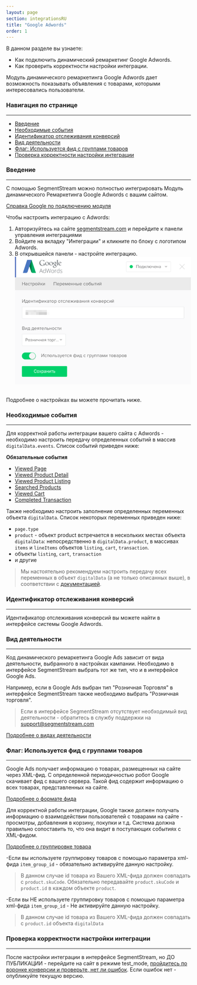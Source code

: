 ```yaml
---
layout: page
section: integrationsRU
title: "Google Adwords"
order: 1
---
```


В данном разделе вы узнаете:
* Как подключить динамический ремаркетинг Google Adwords.
* Как проверить корректности настройки интеграции.

Модуль динамического ремаркетинга Google Adwords дает возможность показывать объявления с товарами, которыми интересовались пользователи.

### Навигация по странице
------
<ul class="page-navigation">
  <li><a href="#0">Введение</a></li>
  <li><a href="#1">Необходимые события</a></li>
  <li><a href="#2">Идентификатор отслеживания конверсий</a></li>
  <li><a href="#2_1">Вид деятельности</a></li>
  <li><a href="#3">Флаг: Используется фид с группами товаров</a></li>
  <li><a href="#5">Проверка корректности настройки интеграции</a></li>
</ul>

### <a name="0"></a>Введение
------
С помощью SegmentStream можно полностью интегрировать Модуль динамического Ремаркетинга Google Adwords с вашим сайтом.

[Справка Google по подключению модуля](https://support.google.com/tagmanager/answer/6106009?hl=ru#OneTagPerFunnel)

Чтобы настроить интеграцию с Adwords:
1. Авторизуйтесь на сайте [segmentstream.com](https://admin.segmentstream.com/) и перейдите к панели управления интеграциями
2. Войдите на вкладку "Интеграции" и кликните по блоку с логотипом Adwords.
3. В открывшейся панели - настройте интеграцию.
![](/img/integrations.google-adwords.1_1.png)
<br />
Подробнее о настройках вы можете прочитать ниже.

### <a name="1"></a>Необходимые события
------
Для корректной работы интеграции вашего сайта с Adwords - необходимо настроить передачу определенных событий в массив `digitalData.events`. Список событий приведен ниже:

**Обязательные события**
* [Viewed Page](/ru/events/viewed-page)
* [Viewed Product Detail](/ru/events/viewed-product-detail)
* [Viewed Product Listing](/ru/events/viewed-product-listing)
* [Searched Products](/ru/events/searched-products)
* [Viewed Cart](/ru/events/searched-products)
* [Completed Transaction](/ru/events/completed-transaction)

Также необходимо настроить заполнение определенных переменных объекта `digitalData`. Список некоторых переменных приведен ниже:
* `page.type`
* `product` - объект product встречается в нескольких местах объекта `digitalData`: непосредственно в `digitalData.product`, в массивах `items` и `lineItems` объектов `listing`, `cart`, `transaction`.
* объекты `listing`, `cart`, `transaction`
* и другие

>Мы настоятельно рекомендуем настроить передачу всех переменных в объект `digitalData` (а не только описанных выше), в соответствии с [документацией](/ru/for-developer/).

### <a name="2"></a>Идентификатор отслеживания конверсий
------
Идентификатор отслеживания конверсий вы можете найти в интерфейсе системы Google Adwords.

### <a name="2_1"></a>Вид деятельности
------
Код динамического ремаркетинга Google Ads зависит от вида деятельности, выбранного в настройках кампании. Необходимо в интерфейсе SegmentStream выбрать тот же тип, что и в интерфейсе Google Ads.

Например, если в Google Ads выбран тип "Розничная Торговля" в интерфейсе SegmentStream также необходимо выбрать "Розничная торговля".

>Если в интерфейсе SegmentStream отсутствует необходимый вид деятельности - обратитесь в службу поддержки на support@segmentstream.com

[Подробнее о видах деятельности](https://support.google.com/adwords/answer/7305793?hl=ru)

### <a name="3"></a>Флаг: Используется фид с группами товаров
------
Google Ads получает информацию о товарах, размещенных на сайте через XML-фид. С определенной периодичностью робот Google скачивает фид с вашего сервера. Такой фид содержит информацию о всех товарах, представленных на сайте.

[Подробнее о формате фида](https://support.google.com/merchants/answer/7052112)

Для корректной работы интеграции, Google также должен получать информацию о взаимодействии пользователей с товарами на сайте - просмотры, добавления в корзину, покупки и т.д. Система должна правильно сопоставить то, что она видит в поступающих событиях с XML-фидом.

[Подробнее о группировке товара](https://support.google.com/merchants/answer/6324507)

-Если вы используете группировку товаров с помощью параметра xml-фида `item_group_id` - обязательно активируйте данную настройку.
  >В данном случае id товара из Вашего XML-фида должен совпадать с `product.skuCode`. Обязательно передавайте `product.skuCode` и `product.id` в каждом объекте `product`.

 -Если вы НЕ используете группировку товаров с помощью параметра xml-фида `item_group_id` - Не активируйте данную настройку.
  >В данном случае id товара из Вашего XML-фида должен совпадать с `product.id` объекта `digitalData`

### <a name="5"></a>Проверка корректности настройки интеграции
------
После настройки интеграции в интерфейсе SegmentStream, но ДО ПУБЛИКАЦИИ - перейдите на сайт в режиме test_mode, [пройдитесь по воронке конверсии и проверьте, нет ли ошибок](/ru/for-analyst/integrations#2).
Если ошибок нет - опубликуйте текущую версию.
